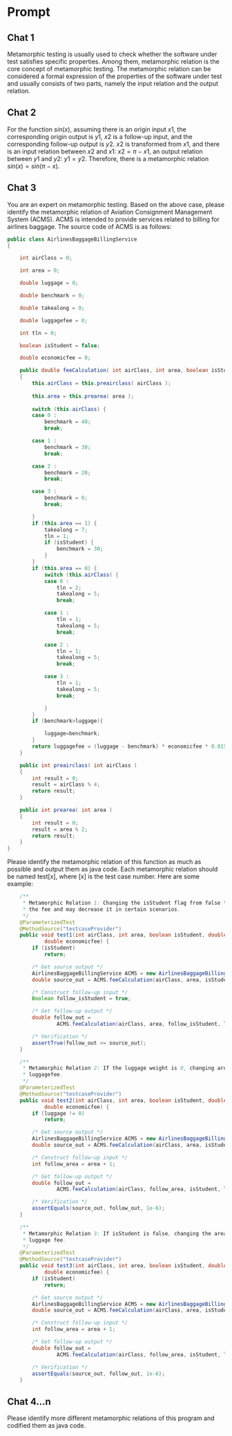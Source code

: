 # Prompt

## Chat 1

Metamorphic testing is usually used to check whether the software under test satisfies specific properties. Among them, metamorphic relation is the core concept of metamorphic testing. The metamorphic relation can be considered a formal expression of the properties of the software under test and usually consists of two parts, namely the input relation and the output relation.

## Chat 2

For the function $sin(x)$, assuming there is an origin input $x1$, the corresponding origin output is $y1$, $x2$ is a follow-up input, and the corresponding follow-up output is $y2$. $x2$ is transformed from $x1$, and there is an input relation between $x2$ and $x1$: $x2=\pi-x1$, an output relation between $y1$ and $y2$: $y1=y2$. Therefore, there is a metamorphic relation $sin(x)=sin(\pi-x)$.

## Chat 3

You are an expert on metamorphic testing. Based on the above case, please identify the metamorphic relation of Aviation Consignment Management System (ACMS). ACMS is intended to provide services related to billing for airlines baggage. The source code of ACMS is as follows:

```java
public class AirlinesBaggageBillingService
{

    int airClass = 0;

    int area = 0;

    double luggage = 0;

    double benchmark = 0;

    double takealong = 0;

    double luggagefee = 0;

    int tln = 0;

    boolean isStudent = false;

    double economicfee = 0;

    public double feeCalculation( int airClass, int area, boolean isStudent, double luggage, double economicfee )
    {
        this.airClass = this.preairclass( airClass );
        
        this.area = this.prearea( area );
        
        switch (this.airClass) {
        case 0 :
            benchmark = 40;
            break;

        case 1 :
            benchmark = 30;
            break;

        case 2 :
            benchmark = 20;
            break;

        case 3 :
            benchmark = 0;
            break;

        }
        if (this.area == 1) {
            takealong = 7;
            tln = 1;
            if (isStudent) {
                benchmark = 30;
            }
        }
        if (this.area == 0) {
            switch (this.airClass) {
            case 0 :
                tln = 2;
                takealong = 5;
                break;

            case 1 :
                tln = 1;
                takealong = 5;
                break;

            case 2 :
                tln = 1;
                takealong = 5;
                break;

            case 3 :
                tln = 1;
                takealong = 5;
                break;

            }
        }
        if (benchmark>luggage){ 

        	luggage=benchmark;
        }
        return luggagefee = (luggage - benchmark) * economicfee * 0.015;
    }

    public int preairclass( int airClass )
    {
        int result = 0;
        result = airClass % 4;
        return result;
    }

    public int prearea( int area )
    {
        int result = 0;
        result = area % 2;
        return result;
    }
}
```

Please identify the metamorphic relation of this function as much as possible and output them as java code. Each metamorphic relation should be named test[x], where [x] is the test case number. Here are some example:

```java
    /**
     * Metamorphic Relation 1: Changing the isStudent flag from false to true should not increase
     * the fee and may decrease it in certain scenarios.
     */
    @ParameterizedTest
    @MethodSource("testcaseProvider")
    public void test1(int airClass, int area, boolean isStudent, double luggage,
            double economicfee) {
        if (isStudent)
            return;

        /* Get source output */
        AirlinesBaggageBillingService ACMS = new AirlinesBaggageBillingService();
        double source_out = ACMS.feeCalculation(airClass, area, isStudent, luggage, economicfee);

        /* Construct follow-up input */
        Boolean follow_isStudent = true;

        /* Get follow-up output */
        double follow_out =
                ACMS.feeCalculation(airClass, area, follow_isStudent, luggage, economicfee);

        /* Verification */
        assertTrue(follow_out <= source_out);
    }

    /**
     * Metamorphic Relation 2: If the luggage weight is 0, changing area should not affect the
     * luggagefee.
     */
    @ParameterizedTest
    @MethodSource("testcaseProvider")
    public void test2(int airClass, int area, boolean isStudent, double luggage,
            double economicfee) {
        if (luggage != 0)
            return;

        /* Get source output */
        AirlinesBaggageBillingService ACMS = new AirlinesBaggageBillingService();
        double source_out = ACMS.feeCalculation(airClass, area, isStudent, luggage, economicfee);

        /* Construct follow-up input */
        int follow_area = area + 1;

        /* Get follow-up output */
        double follow_out =
                ACMS.feeCalculation(airClass, follow_area, isStudent, luggage, economicfee);

        /* Verification */
        assertEquals(source_out, follow_out, 1e-6);
    }

    /**
     * Metamorphic Relation 3: If isStudent is false, changing the area should not affect the
     * luggage fee.
     */
    @ParameterizedTest
    @MethodSource("testcaseProvider")
    public void test3(int airClass, int area, boolean isStudent, double luggage,
            double economicfee) {
        if (isStudent)
            return;

        /* Get source output */
        AirlinesBaggageBillingService ACMS = new AirlinesBaggageBillingService();
        double source_out = ACMS.feeCalculation(airClass, area, isStudent, luggage, economicfee);

        /* Construct follow-up input */
        int follow_area = area + 1;

        /* Get follow-up output */
        double follow_out =
                ACMS.feeCalculation(airClass, follow_area, isStudent, luggage, economicfee);

        /* Verification */
        assertEquals(source_out, follow_out, 1e-6);
    }
```

## Chat 4...n

Please identify more different metamorphic relations of this program and codified them as java code.